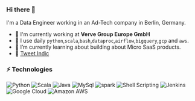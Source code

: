 ### Hi there 👋

I'm a Data Engineer working in an Ad-Tech company in Berlin, Germany.

- 🏢  I'm currently working at **Verve Group Europe GmbH**
- 🔧  I use daily `python`,`scala`,`bash`,`dataproc`,`airflow`,`bigquery`,`gcp` and `aws`.
- 🌱  I’m currently learning about building about Micro SaaS products.
- 🚀  [Tweet Indic](https://tweet-indic.herokuapp.com/)

### ⚡ Technologies
![Python](https://img.shields.io/badge/-Python-black?style=flat-square&logo=Python)
![Scala](https://img.shields.io/badge/scala-%23DC322F.svg?style=flat-square&logo=scala&logoColor=white)
![Java](https://img.shields.io/badge/-java-E34A86?style=flat-square&logo=java)
![MySql](https://img.shields.io/badge/MySQL-00000F?style=flat-square&logo=mysql&logoColor=white)
![spark](https://img.shields.io/static/v1?logo=apache-spark&label=&message=spark&color=111&logoColor=AAA&style=flat-square)
![Shell Scripting](https://img.shields.io/badge/shell_script-%23121011.svg?style=flat-square&logo=gnu-bash&logoColor=white)
![Jenkins](https://img.shields.io/badge/jenkins-%232C5263.svg?style=flat-square&logo=jenkins&logoColor=white)
![Google Cloud](https://img.shields.io/badge/Google%20Cloud-black?style=flat-square&logo=google-cloud)
![Amazon AWS](https://img.shields.io/badge/Amazon%20AWS-232F3E?style=flat-square&logo=amazon-aws)





